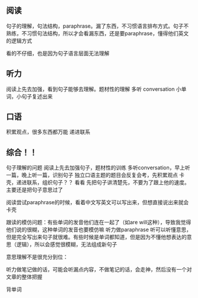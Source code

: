 
## 阅读
句子的理解，句法结构，paraphrase。漏了东西，不习惯语言排布方式。句子不熟练，不习惯句法结构，所以才会看漏东西，还是要paraphrase，懂得他们英文的逻辑方式

看的不仔细，也是因为句子语言层面无法理解

## 听力
阅读上先去加强，看到句子能够去理解。题材性的理解
多听 conversation 小单词，小句子复述出来

## 口语
积累观点，很多东西都万能 递进联系


## 综合！！ 
句子理解的问题
阅读上先去加强句子，题材性的训练
多听conversation，早上听一篇，晚上听一篇，识别句子
独立口语主题的题目会反复会考，先积累观点
卡壳，递进联系，组织句子？？ 看看
先把句子讲清楚先，不要为了跟上他的速度。主要还是把句子意思过了






阅读尝试paraphrase的时候，看着中文写英文可以写出来，但想直接说出来就会卡壳

跟读的模仿问题：有些单词的发音他们连在一起了（如are will这种），导致我觉得他们说的很糊，这种单词的发音也要模仿嘛
听力做paraphrase 听可以听懂意思，但是完全写出来句子就很难。有些时候是单词都知道，但是因为不懂他想表达的意思（逻辑），所以会感觉很模糊，无法组成新句子

意思理解不是很充分到位：


听力做笔记做的话，可能会听漏点内容，不做笔记的话，会走神，然后没有一个对文章的整体把握


背单词